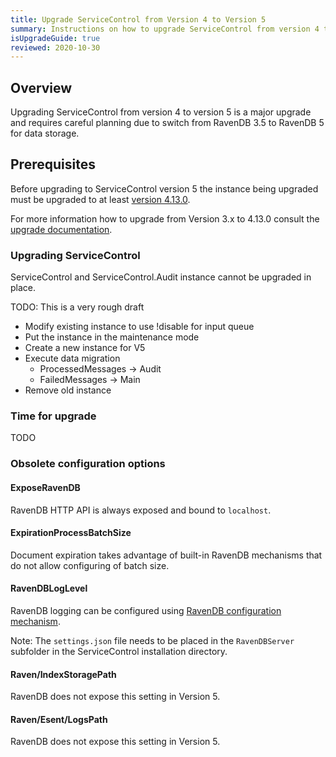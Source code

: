 ```yaml
---
title: Upgrade ServiceControl from Version 4 to Version 5
summary: Instructions on how to upgrade ServiceControl from version 4 to 5
isUpgradeGuide: true
reviewed: 2020-10-30
---
```


## Overview

Upgrading ServiceControl from version 4 to version 5 is a major upgrade and requires careful planning due to switch from RavenDB 3.5 to RavenDB 5 for data storage. 

## Prerequisites

Before upgrading to ServiceControl version 5 the instance being upgraded must be upgraded to at least [version 4.13.0](https://github.com/Particular/ServiceControl/releases/tag/4.13.0).

For more information how to upgrade from Version 3.x to 4.13.0 consult the [upgrade documentation](/servicecontrol/upgrades/3to4).

### Upgrading ServiceControl

ServiceControl and ServiceControl.Audit instance cannot be upgraded in place. 

TODO: This is a very rough draft

- Modify existing instance to use !disable for input queue
- Put the instance in the maintenance mode
- Create a new instance for V5
- Execute data migration
  - ProcessedMessages -> Audit
  - FailedMessages -> Main
- Remove old instance

### Time for upgrade

TODO

### Obsolete configuration options

#### ExposeRavenDB

RavenDB HTTP API is always exposed and bound to `localhost`.

#### ExpirationProcessBatchSize

Document expiration takes advantage of built-in RavenDB mechanisms that do not allow configuring of batch size.

#### RavenDBLogLevel

RavenDB logging can be configured using [RavenDB configuration mechanism](https://ravendb.net/docs/article-page/5.0/csharp/server/configuration/configuration-options).

Note: The `settings.json` file needs to be placed in the `RavenDBServer` subfolder in the ServiceControl installation directory.

#### Raven/IndexStoragePath

RavenDB does not expose this setting in Version 5. 

#### Raven/Esent/LogsPath

RavenDB does not expose this setting in Version 5. 